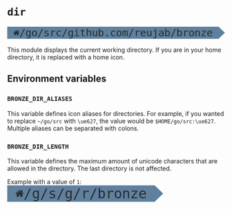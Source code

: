 # `dir`
![](dir.png)

This module displays the current working directory. If you are in your home directory, it is replaced with a home icon.

## Environment variables
### `BRONZE_DIR_ALIASES`
This variable defines icon aliases for directories. For example, if you wanted to replace `~/go/src` with `\ue627`, the value would be `$HOME/go/src:\ue627`. Multiple aliases can be separated with colons.

### `BRONZE_DIR_LENGTH`
This variable defines the maximum amount of unicode characters that are allowed in the directory. The last directory is not affected.

Example with a value of `1`:<br/>
![](shortdir.png)
